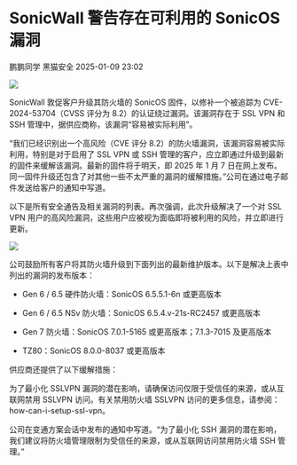 #  SonicWall 警告存在可利用的 SonicOS 漏洞   
鹏鹏同学  黑猫安全   2025-01-09 23:02  
  
![](https://mmbiz.qpic.cn/sz_mmbiz_png/8dBEfDPEceicu2HNRPyaqf04vvicNicnh8od3nDxibCniav9b5KFferP44qYcx47XtsmJZtypTIGLQIrMGNyeVWVC5A/640?wx_fmt=png&from=appmsg "")  
  
SonicWall 敦促客户升级其防火墙的 SonicOS 固件，以修补一个被追踪为 CVE-2024-53704（CVSS 评分为 8.2）的认证绕过漏洞。该漏洞存在于 SSL VPN 和 SSH 管理中，据供应商称，该漏洞“容易被实际利用”。  
  
“我们已经识别出一个高风险（CVE 评分 8.2）的防火墙漏洞，该漏洞容易被实际利用，特别是对于启用了 SSL VPN 或 SSH 管理的客户，应立即通过升级到最新的固件来缓解该漏洞。最新的固件将于明天，即 2025 年 1 月 7 日在网上发布。同一固件升级还包含了对其他一些不太严重的漏洞的缓解措施。”公司在通过电子邮件发送给客户的通知中写道。  
  
以下是所有安全通告及相关漏洞的列表。再次强调，此次升级解决了一个对 SSL VPN 用户的高风险漏洞，这些用户应被视为面临即将被利用的风险，并立即进行更新。  
  
![](https://mmbiz.qpic.cn/sz_mmbiz_png/8dBEfDPEceicu2HNRPyaqf04vvicNicnh8oIiaYDWmt00y4Cb1m6OYRxgZOWOgjOArvHogMUyDpfCGMICiarAtvb0Bg/640?wx_fmt=png&from=appmsg "")  
  
公司鼓励所有客户将其防火墙升级到下面列出的最新维护版本。以下是解决上表中列出的漏洞的发布版本：  
- Gen 6 / 6.5 硬件防火墙：SonicOS 6.5.5.1-6n 或更高版本  
  
- Gen 6 / 6.5 NSv 防火墙：SonicOS 6.5.4.v-21s-RC2457 或更高版本  
  
- Gen 7 防火墙：SonicOS 7.0.1-5165 或更高版本；7.1.3-7015 及更高版本  
  
- TZ80：SonicOS 8.0.0-8037 或更高版本  
  
供应商还提供了以下缓解措施：  
  
为了最小化 SSLVPN 漏洞的潜在影响，请确保访问仅限于受信任的来源，或从互联网禁用 SSLVPN 访问。有关禁用防火墙 SSLVPN 访问的更多信息，请参阅：how-can-i-setup-ssl-vpn。  
  
公司在变通方案会话中发布的通知中写道。“为了最小化 SSH 漏洞的潜在影响，我们建议将防火墙管理限制为受信任的来源，或从互联网访问禁用防火墙 SSH 管理。”  
  
  
